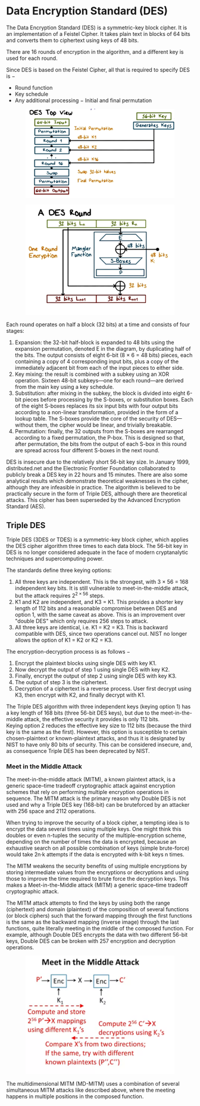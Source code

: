 # Data Encryption Standard (DES)

The Data Encryption Standard (DES) is a symmetric-key block cipher. It is an implementation of a Feistel Cipher. It takes plain text in blocks of 64 bits and converts them to ciphertext using keys of 48 bits. 

There are 16 rounds of encryption in the algorithm, and a different key is used for each round. 

Since DES is based on the Feistel Cipher, all that is required to specify DES is −
- Round function
- Key schedule
- Any additional processing − Initial and final permutation

<p align="center">
  <img src="../images/des.PNG" width="400">
</p>

<p align="center">
  <img src="../images/desRound.PNG" width="400">
</p>

Each round operates on half a block (32 bits) at a time and consists of four stages:
1. Expansion: the 32-bit half-block is expanded to 48 bits using the expansion permutation, denoted E in the diagram, by duplicating half of the bits. The output consists of eight 6-bit (8 × 6 = 48 bits) pieces, each containing a copy of 4 corresponding input bits, plus a copy of the immediately adjacent bit from each of the input pieces to either side.
2. Key mixing: the result is combined with a subkey using an XOR operation. Sixteen 48-bit subkeys—one for each round—are derived from the main key using a key schedule.
3. Substitution: after mixing in the subkey, the block is divided into eight 6-bit pieces before processing by the S-boxes, or substitution boxes. Each of the eight S-boxes replaces its six input bits with four output bits according to a non-linear transformation, provided in the form of a lookup table. The S-boxes provide the core of the security of DES—without them, the cipher would be linear, and trivially breakable.
4. Permutation: finally, the 32 outputs from the S-boxes are rearranged according to a fixed permutation, the P-box. This is designed so that, after permutation, the bits from the output of each S-box in this round are spread across four different S-boxes in the next round.

DES is insecure due to the relatively short 56-bit key size. In January 1999, distributed.net and the Electronic Frontier Foundation collaborated to publicly break a DES key in 22 hours and 15 minutes. There are also some analytical results which demonstrate theoretical weaknesses in the cipher, although they are infeasible in practice. The algorithm is believed to be practically secure in the form of Triple DES, although there are theoretical attacks. This cipher has been superseded by the Advanced Encryption Standard (AES).

## Triple DES

Triple DES (3DES or TDES) is a symmetric-key block cipher, which applies the DES cipher algorithm three times to each data block. The 56-bit key in DES is no longer considered adequate in the face of modern cryptanalytic techniques and supercomputing power.

The standards define three keying options:
1. All three keys are independent. This is the strongest, with 3 × 56 = 168 independent key bits. It is still vulnerable to meet-in-the-middle attack, but the attack requires $2^{2 × 56}$ steps.
2. K1 and K2 are independent, and K3 = K1. This provides a shorter key length of 112 bits and a reasonable compromise between DES and option 1, with the same caveat as above. This is an improvement over "double DES" which only requires 256 steps to attack. 
3. All three keys are identical, i.e. K1 = K2 = K3.
This is backward compatible with DES, since two operations cancel out. NIST no longer allows the option of K1 = K2 or K2 = K3.

The encryption-decryption process is as follows −
1. Encrypt the plaintext blocks using single DES with key K1.
2. Now decrypt the output of step 1 using single DES with key K2.
3. Finally, encrypt the output of step 2 using single DES with key K3.
4. The output of step 3 is the ciphertext.
5. Decryption of a ciphertext is a reverse process. User first decrypt using K3, then encrypt with K2, and finally decrypt with K1.

The Triple DES algorithm with three independent keys (keying option 1) has a key length of 168 bits (three 56-bit DES keys), but due to the meet-in-the-middle attack, the effective security it provides is only 112 bits.\
Keying option 2 reduces the effective key size to 112 bits (because the third key is the same as the first). However, this option is susceptible to certain chosen-plaintext or known-plaintext attacks, and thus it is designated by NIST to have only 80 bits of security. This can be considered insecure, and, as consequence Triple DES has been deprecated by NIST.

### Meet in the Middle Attack

The meet-in-the-middle attack (MITM), a known plaintext attack, is a generic space–time tradeoff cryptographic attack against encryption schemes that rely on performing multiple encryption operations in sequence. The MITM attack is the primary reason why Double DES is not used and why a Triple DES key (168-bit) can be bruteforced by an attacker with 256 space and 2112 operations.

When trying to improve the security of a block cipher, a tempting idea is to encrypt the data several times using multiple keys. One might think this doubles or even n-tuples the security of the multiple-encryption scheme, depending on the number of times the data is encrypted, because an exhaustive search on all possible combination of keys (simple brute-force) would take 2n·k attempts if the data is encrypted with k-bit keys n times.

The MITM weakens the security benefits of using multiple encryptions by storing intermediate values from the encryptions or decryptions and using those to improve the time required to brute force the decryption keys. This makes a Meet-in-the-Middle attack (MITM) a generic space–time tradeoff cryptographic attack.

The MITM attack attempts to find the keys by using both the range (ciphertext) and domain (plaintext) of the composition of several functions (or block ciphers) such that the forward mapping through the first functions is the same as the backward mapping (inverse image) through the last functions, quite literally meeting in the middle of the composed function. For example, although Double DES encrypts the data with two different 56-bit keys, Double DES can be broken with 257 encryption and decryption operations.

<p align="center">
  <img src="../images/mitm.PNG" width="400">
</p>

The multidimensional MITM (MD-MITM) uses a combination of several simultaneous MITM attacks like described above, where the meeting happens in multiple positions in the composed function.
